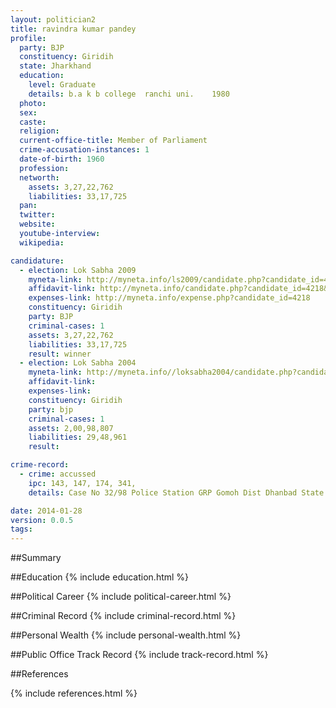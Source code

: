 ```yaml
---
layout: politician2
title: ravindra kumar pandey
profile: 
  party: BJP
  constituency: Giridih
  state: Jharkhand
  education: 
    level: Graduate
    details: b.a k b college  ranchi uni.    1980
  photo: 
  sex: 
  caste: 
  religion: 
  current-office-title: Member of Parliament
  crime-accusation-instances: 1
  date-of-birth: 1960
  profession: 
  networth: 
    assets: 3,27,22,762
    liabilities: 33,17,725
  pan: 
  twitter: 
  website: 
  youtube-interview: 
  wikipedia: 

candidature: 
  - election: Lok Sabha 2009
    myneta-link: http://myneta.info/ls2009/candidate.php?candidate_id=4218
    affidavit-link: http://myneta.info/candidate.php?candidate_id=4218&scan=original
    expenses-link: http://myneta.info/expense.php?candidate_id=4218
    constituency: Giridih 
    party: BJP
    criminal-cases: 1
    assets: 3,27,22,762
    liabilities: 33,17,725
    result: winner 
  - election: Lok Sabha 2004
    myneta-link: http://myneta.info//loksabha2004/candidate.php?candidate_id=1505
    affidavit-link: 
    expenses-link: 
    constituency: Giridih 
    party: bjp
    criminal-cases: 1
    assets: 2,00,98,807
    liabilities: 29,48,961
    result:  

crime-record: 
  - crime: accussed
    ipc: 143, 147, 174, 341,
    details: Case No 32/98 Police Station GRP Gomoh Dist Dhanbad State Jharkhand In the Court of Railway Magistrate Dhanbad, Date on Which the Charge 31-10-1998 

date: 2014-01-28
version: 0.0.5
tags: 
---
```

##Summary


##Education
{% include education.html %}


##Political Career
{% include political-career.html %}


##Criminal Record
{% include criminal-record.html %}


##Personal Wealth
{% include personal-wealth.html %}


##Public Office Track Record
{% include track-record.html %}


##References


{% include references.html %}